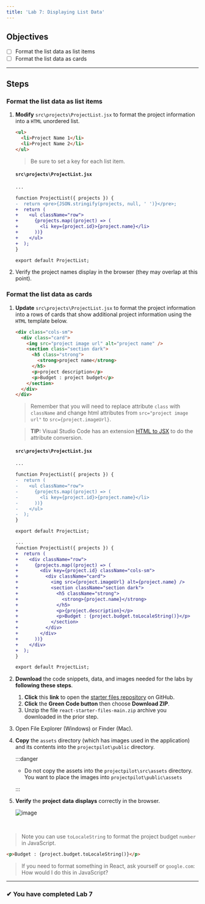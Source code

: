 ```yaml
---
title: 'Lab 7: Displaying List Data'
---
```


## Objectives

- [ ] Format the list data as list items
- [ ] Format the list data as cards

---

## Steps

### Format the list data as list items

1. **Modify** `src\projects\ProjectList.jsx` to format the project information into a `HTML` unordered list.

   ```html
   <ul>
     <li>Project Name 1</li>
     <li>Project Name 2</li>
   </ul>
   ```

   > Be sure to set a key for each list item.

   #### `src\projects\ProjectList.jsx`

   ```diff
   ...

   function ProjectList({ projects }) {
   -  return <pre>{JSON.stringify(projects, null, ' ')}</pre>;
   +  return (
   +    <ul className="row">
   +      {projects.map((project) => (
   +        <li key={project.id}>{project.name}</li>
   +      ))}
   +    </ul>
   +  );
   }

   export default ProjectList;
   ```

2. Verify the project names display in the browser (they may overlap at this point).

### Format the list data as cards

1. **Update** `src\projects\ProjectList.jsx` to format the project information into a rows of cards that show additional project information using the `HTML` template below.

   ```html
   <div class="cols-sm">
     <div class="card">
       <img src="project image url" alt="project name" />
       <section class="section dark">
         <h5 class="strong">
           <strong>project name</strong>
         </h5>
         <p>project description</p>
         <p>Budget : project budget</p>
       </section>
     </div>
   </div>
   ```

   > Remember that you will need to replace attribute `class` with `className` and change html attributes from `src="project image url"` to `src={project.imageUrl}`.

   > **TIP:** Visual Studio Code has an extension [HTML to JSX](https://marketplace.visualstudio.com/items?itemName=riazxrazor.html-to-jsx) to do the attribute conversion.

   #### `src\projects\ProjectList.jsx`

   ```diff
   ...

   function ProjectList({ projects }) {
   -  return (
   -    <ul className="row">
   -      {projects.map((project) => (
   -        <li key={project.id}>{project.name}</li>
   -      ))}
   -    </ul>
   -  );
   }

   export default ProjectList;
   ```

   ```diff
   ...
   function ProjectList({ projects }) {
   +  return (
   +    <div className="row">
   +      {projects.map((project) => (
   +        <div key={project.id} className="cols-sm">
   +          <div className="card">
   +            <img src={project.imageUrl} alt={project.name} />
   +            <section className="section dark">
   +              <h5 className="strong">
   +                <strong>{project.name}</strong>
   +              </h5>
   +              <p>{project.description}</p>
   +              <p>Budget : {project.budget.toLocaleString()}</p>
   +            </section>
   +          </div>
   +        </div>
   +      ))}
   +    </div>
   +  );
   }

   export default ProjectList;
   ```

1. **Download** the code snippets, data, and images needed for the labs by **following these steps**.
   1. **Click** this **link** to open the [starter files repository](https://github.com/craigmckeachie/react-starter-files) on GitHub.
   2. **Click** the **Green Code button** then choose **Download ZIP**.
   3. Unzip the file `react-starter-files-main.zip` archive you downloaded in the prior step.
1. Open File Explorer (Windows) or Finder (Mac).
1. **Copy** the `assets` directory (which has images used in the application) and its contents into the `projectpilot\public` directory.

   :::danger

   - Do not copy the assets into the `projectpilot\src\assets` directory. You want to place the images into `projectpilot\public\assets`

   :::

1. **Verify** the **project** **data** **displays** correctly in the browser.

   ![image](https://user-images.githubusercontent.com/1474579/64892497-89d2f400-d642-11e9-84b2-ee9463c6192f.png)

<br/>

> Note you can use `toLocaleString` to format the project budget `number` in JavaScript.

```html
<p>Budget : {project.budget.toLocaleString()}</p>
```

> If you need to format something in React, ask yourself or `google.com`: How would I do this in JavaScript?

---

### &#10004; You have completed Lab 7
